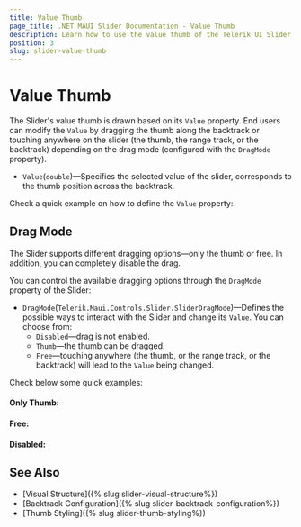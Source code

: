 ```yaml
---
title: Value Thumb
page_title: .NET MAUI Slider Documentation - Value Thumb
description: Learn how to use the value thumb of the Telerik UI Slider for .NET MAUI. End users drag the value thumb across the backtrack to select a desired value.
position: 3
slug: slider-value-thumb
---
```


# Value Thumb

The Slider's value thumb is drawn based on its `Value` property. End users can modify the `Value` by dragging the thumb along the backtrack or touching anywhere on the slider (the thumb, the range track, or the backtrack) depending on the drag mode (configured with the `DragMode` property).

* `Value`(`double`)&mdash;Specifies the selected value of the slider, corresponds to the thumb position across the backtrack.

Check a quick example on how to define the `Value` property:

<snippet id='slider-getting-started-xaml' />

## Drag Mode

The Slider supports different dragging options&mdash;only the thumb or free. In addition, you can completely disable the drag. 

You can control the available dragging options through the `DragMode` property of the Slider:

* `DragMode`(`Telerik.Maui.Controls.Slider.SliderDragMode`)&mdash;Defines the possible ways to interact with the Slider and change its `Value`. You can choose from:
    * `Disabled`&mdash;drag is not enabled.
    * `Thumb`&mdash;the thumb can be dragged.
    * `Free`&mdash;touching anywhere (the thumb, or the range track, or the backtrack) will lead to the `Value` being changed.
 
Check below some quick examples:

#### Only Thumb:

<snippet id='slider-drag-thumb-xaml' />

#### Free:

<snippet id='slider-drag-free-xaml' />

#### Disabled:

<snippet id='slider-drag-disabled-xaml' />

## See Also

- [Visual Structure]({% slug slider-visual-structure%})
- [Backtrack Configuration]({% slug slider-backtrack-configuration%})
- [Thumb Styling]({% slug slider-thumb-styling%})

